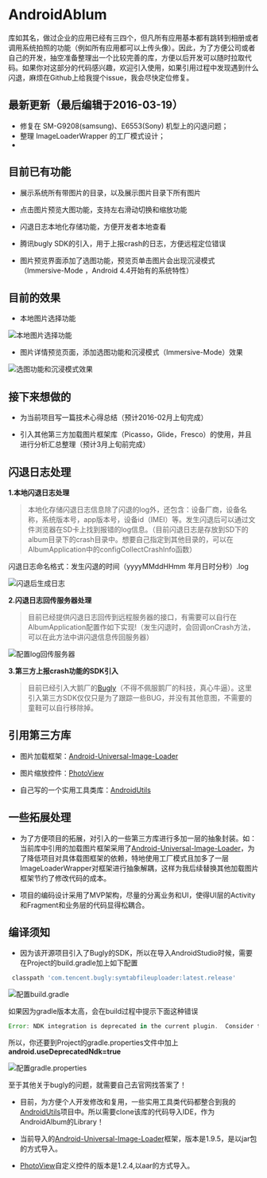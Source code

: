 # AndroidAblum

库如其名，做过企业的应用已经有三四个，但凡所有应用基本都有跳转到相册或者调用系统拍照的功能（例如所有应用都可以上传头像）。因此，为了方便公司或者自己的开发，抽空准备整理出一个比较完善的库，方便以后开发可以随时拉取代码。如果你对这部分的代码感兴趣，欢迎引入使用，如果引用过程中发现遇到什么闪退，麻烦在Github上给我提个issue，我会尽快定位修复。

## 最新更新（最后编辑于2016-03-19）

- 修复在 SM-G9208(samsung)、E6553(Sony) 机型上的闪退问题；
- 整理 ImageLoaderWrapper 的工厂模式设计；
- 

## 目前已有功能

- 展示系统所有带图片的目录，以及展示图片目录下所有图片

- 点击图片预览大图功能，支持左右滑动切换和缩放功能

- 闪退日志本地化存储功能，方便开发者本地查看

- 腾讯bugly SDK的引入，用于上报crash的日志，方便远程定位错误

- 图片预览界面添加了选图功能，预览页单击图片会出现沉浸模式（Immersive-Mode ，Android 4.4开始有的系统特性）

## 目前的效果

- 本地图片选择功能

![本地图片选择功能](http://f.hiphotos.baidu.com/image/pic/item/ae51f3deb48f8c54c954df5f3d292df5e0fe7f3e.jpg)

- 图片详情预览页面，添加选图功能和沉浸模式（Immersive-Mode）效果

![选图功能和沉浸模式效果](http://b.hiphotos.baidu.com/image/pic/item/838ba61ea8d3fd1f3071ac4c374e251f95ca5f4f.jpg)


## 接下来想做的

- 为当前项目写一篇技术心得总结（预计2016-02月上旬完成）

- 引入其他第三方加载图片框架库（Picasso，Glide，Fresco）的使用，并且进行分析汇总整理（预计3月上旬前完成）

## 闪退日志处理

**1.本地闪退日志处理**

> 本地化存储闪退日志信息除了闪退的log外，还包含：设备厂商，设备名称，系统版本号，app版本号，设备id（IMEI）等。发生闪退后可以通过文件浏览器在SD卡上找到报错的log信息。（目前闪退日志是存放到SD下的album目录下的crash目录中。想要自己指定到其他目录的，可以在AlbumApplication中的configCollectCrashInfo函数）

闪退日志命名格式：发生闪退的时间（yyyyMMddHHmm 年月日时分秒）.log

![闪退后生成日志](http://g.hiphotos.baidu.com/image/pic/item/d0c8a786c9177f3ed17a360377cf3bc79f3d5676.jpg)

**2.闪退日志回传服务器处理**

> 目前已经提供闪退日志回传到远程服务器的接口，有需要可以自行在AlbumApplication配置作如下实现!（发生闪退时，会回调onCrash方法，可以在此方法中讲闪退信息传回服务器）

![配置log回传服务器](http://h.hiphotos.baidu.com/image/pic/item/dbb44aed2e738bd494f0643fa68b87d6267ff9ef.jpg)

**3.第三方上报crash功能的SDK引入**

> 目前已经引入大鹅厂的[Bugly](http://bugly.qq.com/)（不得不佩服鹅厂的科技，真心牛逼）。这里引入第三方SDK仅仅只是为了跟踪一些BUG，并没有其他意图，不需要的童鞋可以自行移除掉。

## 引用第三方库

- 图片加载框架：[Android-Universal-Image-Loader](https://github.com/nostra13/Android-Universal-Image-Loader)

- 图片缩放控件：[PhotoView](https://github.com/chrisbanes/PhotoView)

- 自己写的一个实用工具类库：[AndroidUtils](https://github.com/D-clock/AndroidUtils)

## 一些拓展处理

- 为了方便项目的拓展，对引入的一些第三方库进行多加一层的抽象封装。如：当前库中引用的加载图片框架采用了[Android-Universal-Image-Loader](https://github.com/nostra13/Android-Universal-Image-Loader)，为了降低项目对具体载图框架的依赖，特地使用工厂模式且加多了一层ImageLoaderWrapper对框架进行抽象解耦，这样为我后续替换其他加载图片框架节约了修改代码的成本。

- 项目的编码设计采用了MVP架构，尽量的分离业务和UI，使得UI层的Activity和Fragment和业务层的代码显得松耦合。 

## 编译须知

* 因为该开源项目引入了Bugly的SDK，所以在导入AndroidStudio时候，需要在Project的build.gradle加上如下配置

``` groovy
 classpath 'com.tencent.bugly:symtabfileuploader:latest.release'
```

![配置build.gradle](http://e.hiphotos.baidu.com/image/pic/item/8601a18b87d6277f529944492f381f30e924fc3c.jpg)

如果因为gradle版本太高，会在build过程中提示下面这种错误

``` groovy
Error: NDK integration is deprecated in the current plugin.  Consider trying the new experimental plugin.....
```

所以，你还要到Project的gradle.properties文件中加上 **android.useDeprecatedNdk=true**

![配置gradle.properties](http://e.hiphotos.baidu.com/image/pic/item/5366d0160924ab1803d8904632fae6cd7a890bf0.jpg)

至于其他关于bugly的问题，就需要自己去官网找答案了！

* 目前，为方便个人开发修改和复用，一些实用工具类代码都整合到我的[AndroidUtils](https://github.com/D-clock/AndroidUtils)项目中。所以需要clone该库的代码导入IDE，作为AndroidAlbum的Library！

* 当前导入的[Android-Universal-Image-Loader](https://github.com/nostra13/Android-Universal-Image-Loader)框架，版本是1.9.5，是以jar包的方式导入。

* [PhotoView](https://github.com/chrisbanes/PhotoView)自定义控件的版本是1.2.4,以aar的方式导入。